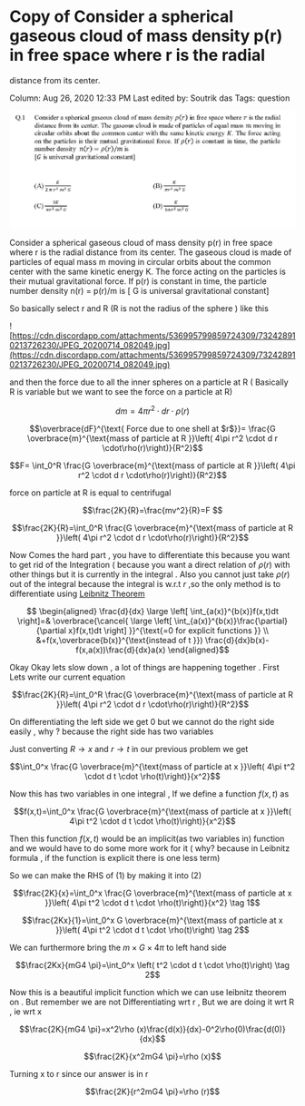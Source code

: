 # Copy of Consider a spherical gaseous cloud of mass density p(r) in free space where r is the radial
distance from its center.

Column: Aug 26, 2020 12:33 PM
Last edited by: Soutrik das
Tags: question

![Copy%20of%20Consider%20a%20spherical%20gaseous%20cloud%20of%20mass%20e9d8e0a95b7040919b276b41e4b29771/Untitled.png](Copy%20of%20Consider%20a%20spherical%20gaseous%20cloud%20of%20mass%20e9d8e0a95b7040919b276b41e4b29771/Untitled.png)

Consider a spherical gaseous cloud of mass density p(r) in free space where r is the radial
distance from its center. The gaseous cloud is made of particles of equal mass m moving in
circular orbits about the common center with the same kinetic energy K. The force acting
on the particles is their mutual gravitational force. If p(r) is constant in time, the particle
number density n(r) = p(r)/m is
[ G is universal gravitational constant]

So basically select r and R (R is not the radius of the sphere ) like this

![https://cdn.discordapp.com/attachments/536995799859724309/732428910213726230/JPEG_20200714_082049.jpg](https://cdn.discordapp.com/attachments/536995799859724309/732428910213726230/JPEG_20200714_082049.jpg)

and then the force due to all the inner spheres on a particle at R ( Basically R is variable but we want to see the force on a particle at R)

$$dm=4\pi r^2 \cdot d r \cdot\rho(r)$$

$$\overbrace{dF}^{\text{ Force due to one shell at $r$}}= \frac{G \overbrace{m}^{\text{mass of particle at R }}\left( 4\pi r^2 \cdot d r \cdot\rho(r)\right)}{R^2}$$

$$F= \int_0^R \frac{G \overbrace{m}^{\text{mass of particle at R }}\left( 4\pi r^2 \cdot d r \cdot\rho(r)\right)}{R^2}$$

force on particle at R is equal to centrifugal

$$\frac{2K}{R}=\frac{mv^2}{R}=F $$

$$\frac{2K}{R}=\int_0^R \frac{G \overbrace{m}^{\text{mass of particle at R }}\left( 4\pi r^2 \cdot d r \cdot\rho(r)\right)}{R^2}$$

Now Comes the hard part , you have to differentiate this because you want to get rid of the Integration ( because you want a direct relation of $\rho(r)$ with other things but it is currently in the integral . Also you cannot just take $\rho(r)$ out of the integral because the integral is $\text{w.r.t $r$}$ ,so the only method is to differentiate using [Leibnitz Theorem](https://www.notion.so/Leibnitz-Theorem-8df60005fd574e39b183e8fa6aa0a98e) 

$$ \begin{aligned}
\frac{d}{dx} \large \left[ \int_{a(x)}^{b(x)}f(x,t)dt \right]=& \overbrace{\cancel{ \large \left[ \int_{a(x)}^{b(x)}\frac{\partial}{\partial x}f(x,t)dt  \right] }}^{\text{=0 for explicit functions }} \\ &+f(x,\overbrace{b(x)}^{\text{instead of t }}) \frac{d}{dx}b(x)-f(x,a(x))\frac{d}{dx}a(x) 
\end{aligned}$$

Okay Okay lets slow down , a lot of things are happening together . First Lets write our current equation 

$$\frac{2K}{R}=\int_0^R \frac{G \overbrace{m}^{\text{mass of particle at R }}\left( 4\pi r^2 \cdot d r \cdot\rho(r)\right)}{R^2}$$

On differentiating the left side we get $0$ but we cannot do the right side easily , why ? because the right side has two variables 

Just converting $R \to x$ and $r \to t$ in our previous problem we get

$$\int_0^x \frac{G \overbrace{m}^{\text{mass of particle at x }}\left( 4\pi t^2 \cdot d t \cdot \rho(t)\right)}{x^2}$$

Now this has two variables in one integral , If we define a function $f(x,t)$ as 

$$f(x,t)=\int_0^x \frac{G \overbrace{m}^{\text{mass of particle at x }}\left( 4\pi t^2 \cdot d t \cdot \rho(t)\right)}{x^2}$$

Then this function $f(x,t)$ would be an implicit(as two variables in) function and we would have to do some more work for it ( why? because in Leibnitz formula , if the function is explicit there is one less term)

So we can make the RHS of (1) by making it into (2)

$$\frac{2K}{x}=\int_0^x \frac{G \overbrace{m}^{\text{mass of particle at x }}\left( 4\pi t^2 \cdot d t \cdot \rho(t)\right)}{x^2} \tag 1$$

$$\frac{2Kx}{1}=\int_0^x G \overbrace{m}^{\text{mass of particle at x }}\left( 4\pi t^2 \cdot d t \cdot \rho(t)\right) \tag 2$$

We can furthermore bring the $m \times G\times 4 \pi$ to left hand side

$$\frac{2Kx}{mG4 \pi}=\int_0^x  \left(  t^2 \cdot d t \cdot \rho(t)\right) \tag 2$$

Now this is a beautiful implicit function which we can use leibnitz theorem on . But remember we are not Differentiating wrt r , But we are doing it wrt R , ie $\text{wrt x}$

$$\frac{2K}{mG4 \pi}=x^2\rho (x)\frac{d(x)}{dx}-0^2\rho(0)\frac{d(0)}{dx}$$

$$\frac{2K}{x^2mG4 \pi}=\rho (x)$$

Turning x to r since our answer is in r

$$\frac{2K}{r^2mG4 \pi}=\rho (r)$$